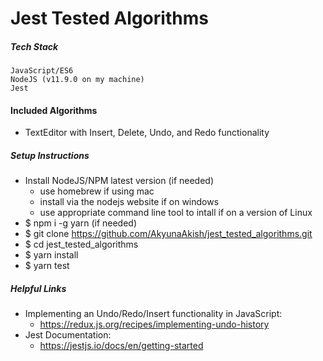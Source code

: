 # Jest Tested Algorithms

##### Tech Stack

```
JavaScript/ES6
NodeJS (v11.9.0 on my machine)
Jest
```

#### Included Algorithms

- TextEditor with Insert, Delete, Undo, and Redo functionality

##### Setup Instructions

- Install NodeJS/NPM latest version (if needed)
    - use homebrew if using mac
    - install via the nodejs website if on windows
    - use appropriate command line tool to intall if on a version of Linux
- $ npm i -g yarn (if needed)
- $ git clone https://github.com/AkyunaAkish/jest_tested_algorithms.git
- $ cd jest_tested_algorithms
- $ yarn install
- $ yarn test 

##### Helpful Links

- Implementing an Undo/Redo/Insert functionality in JavaScript: 
    - https://redux.js.org/recipes/implementing-undo-history 
- Jest Documentation:
    - https://jestjs.io/docs/en/getting-started